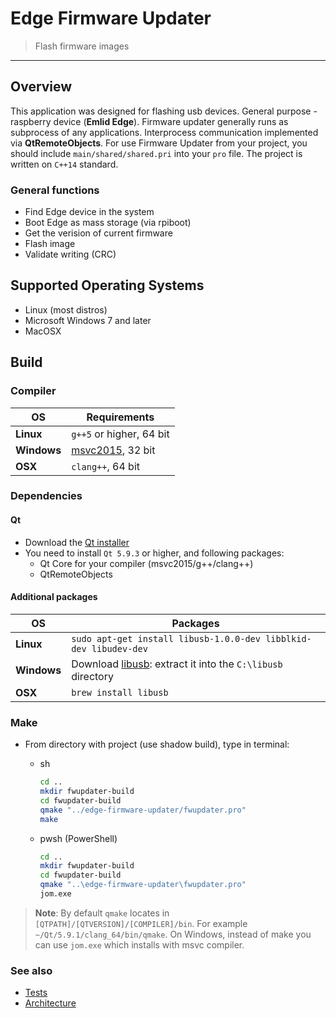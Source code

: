 # Edge Firmware Updater

> Flash firmware images

***

## Overview

This application was designed for flashing usb devices. General purpose - raspberry device (**Emlid Edge**).
Firmware updater generally runs as subprocess of any applications. Interprocess communication implemented via **QtRemoteObjects**.
For use Firmware Updater from your project, you should include `main/shared/shared.pri` into your `pro` file. The project is written on `C++14` standard.

### General functions

+ Find Edge device in the system
+ Boot Edge as mass storage (via rpiboot)
+ Get the verision of current firmware
+ Flash image
+ Validate writing (CRC)

## Supported Operating Systems

+ Linux (most distros)
+ Microsoft Windows 7 and later
+ MacOSX

## Build

### Compiler

| OS | Requirements |
| ------ | ------ |
| **Linux** | `g++5` or higher, 64 bit |
| **Windows** | [msvc2015](http://www.visualstudio.com/downloads/download-visual-studio-vs#d-express-windows-desktop), 32 bit |
| **OSX** | `clang++`, 64 bit |

### Dependencies

#### Qt

+ Download the [Qt installer](http://www.qt.io/download-open-source)
+ You need to install `Qt 5.9.3` or higher, and following packages:
  + Qt Core for your compiler (msvc2015/g++/clang++)
  + QtRemoteObjects

#### Additional packages

| OS | Packages |
| ------ | ------ |
| **Linux** | `sudo apt-get install libusb-1.0.0-dev libblkid-dev libudev-dev` |
| **Windows** | Download [libusb](https://github.com/libusb/libusb/releases/download/v1.0.21/libusb-1.0.21.7z):  extract it into the `C:\libusb` directory |
| **OSX** | `brew install libusb` |

### Make

+ From directory with project (use shadow build), type in terminal:
  + sh
    ```bash
    cd ..
    mkdir fwupdater-build
    cd fwupdater-build
    qmake "../edge-firmware-updater/fwupdater.pro"
    make
    ```

  + pwsh (PowerShell)
    ```bash
    cd ..
    mkdir fwupdater-build
    cd fwupdater-build
    qmake "..\edge-firmware-updater\fwupdater.pro"
    jom.exe
    ```

> **Note**: By default ``qmake`` locates in ``[QTPATH]/[QTVERSION]/[COMPILER]/bin``. For example ```~/Qt/5.9.1/clang_64/bin/qmake```. On Windows, instead of make you can use ```jom.exe``` which installs with
msvc compiler.

### See also

+ [Tests](tests)
+ [Architecture](docs/ARCHITECTURE.md)
